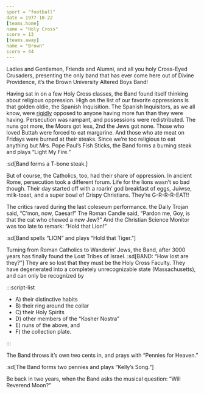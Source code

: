 ```yaml
---
sport = "football"
date = 1977-10-22
[teams.home]
name = "Holy Cross"
score = 13
[teams.away]
name = "Brown"
score = 44
---
```


Ladies and Gentlemen, Friends and Alumni, and all you holy Cross-Eyed Crusaders, presenting the only band that has ever come here out of Divine Providence, it’s the Brown University Altered Boys Band!

Having sat in on a few Holy Cross classes, the Band found itself thinking about religious oppression. High on the list of our favorite oppressions is that golden oldie, the Spanish Inquisition. The Spanish Inquisitors, as we all know, were <u>rigidly</u> opposed to anyone having more fun than they were having. Persecution was rampant, and possessions were redistributed. The nuns got more, the Moors got less, 2nd the Jews got none. Those who loved Buttah were forced to eat margarine. And those who ate meat on Fridays were burned at their steaks. Since we’re too religious to eat anything but Mrs. Pope Paul’s Fish Sticks, the Band forms a burning steak and plays “Light My Fire.”

:sd[Band forms a T-bone steak.]

But of course, the Catholics, too, had their share of oppression. In ancient Rome, persecution took a different forum. Life for the lions wasn’t so bad though. Their day started off with a roarin’ god breakfast of eggs, Juiwse, milk-toast, and a super bowl of Crispy Christians. They’re G-R-R-R-EAT!!

The critics raved during the last coleseum performance. the Daily Trojan said, “C’mon, now, Caesar!” The Roman Candle said, “Pardon me, Goy, is that the cat who chewed a new Jew?” And the Christian Science Monitor was too late to remark: “Hold that Lion!”

:sd[Band spells “LION” and plays “Hold that Tiger.”]

Turning from Roman Catholics to Wanderin’ Jews, the Band, after 3000 years has finally found the Lost Tribes of Israel. :sd[BAND: “How lost are they?”] They are so lost that they must be the Holy Cross Faculty. They have degenerated into a completely unrecognizable state (Massachusetts), and can only be recognized by

:::script-list

- A) their distinctive habits
- B) their ring around the collar
- C) their Holy Spirits
- D) other members of the “Kosher Nostra”
- E) nuns of the above, and
- F) the collection plate.

:::

The Band throws it’s own two cents in, and prays with “Pennies for Heaven.”

:sd[The Band forms two pennies and plays “Kelly’s Song.”]

Be back in two years, when the Band asks the musical question: “Will Reverend Moon?”
